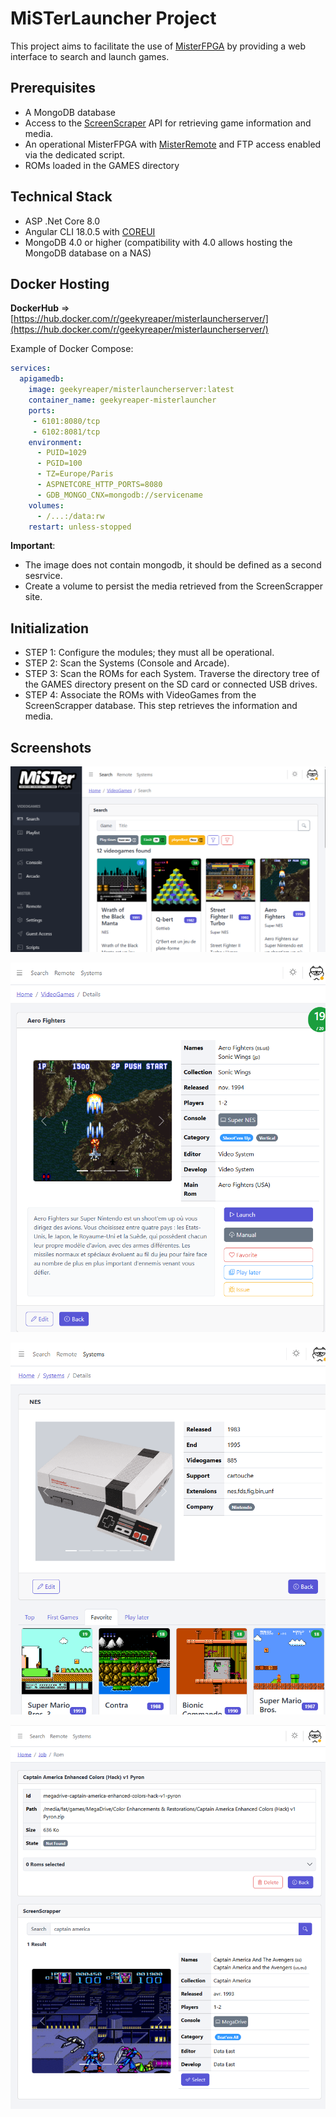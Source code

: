 # MiSTerLauncher Project

This project aims to facilitate the use of [MisterFPGA](https://mister-devel.github.io/MkDocs_MiSTer/) by providing a web interface to search and launch games.

## Prerequisites
- A MongoDB database
- Access to the [ScreenScraper](https://www.screenscraper.fr/) API for retrieving game information and media.
- An operational MisterFPGA with [MisterRemote](https://github.com/wizzomafizzo/mrext/blob/main/docs/remote.md) and FTP access enabled via the dedicated script.
- ROMs loaded in the GAMES directory

## Technical Stack
- ASP .Net Core 8.0
- Angular CLI 18.0.5 with [COREUI](https://coreui.io/angular/)
- MongoDB 4.0 or higher (compatibility with 4.0 allows hosting the MongoDB database on a NAS)

## Docker Hosting
**DockerHub** => [https://hub.docker.com/r/geekyreaper/misterlauncherserver/](https://hub.docker.com/r/geekyreaper/misterlauncherserver/)

Example of Docker Compose:

```yaml
services:
  apigamedb:
    image: geekyreaper/misterlauncherserver:latest
    container_name: geekyreaper-misterlauncher
    ports:
     - 6101:8080/tcp
     - 6102:8081/tcp
    environment:
      - PUID=1029
      - PGID=100
      - TZ=Europe/Paris
      - ASPNETCORE_HTTP_PORTS=8080
      - GDB_MONGO_CNX=mongodb://servicename
    volumes:
      - /...:/data:rw
    restart: unless-stopped
```
**Important**: 
- The image does not contain mongodb, it should be defined as a second sesrvice.
- Create a volume to persist the media retrieved from the ScreenScrapper site.

## Initialization

- STEP 1: Configure the modules; they must all be operational.
- STEP 2: Scan the Systems (Console and Arcade).
- STEP 3: Scan the ROMs for each System. Traverse the directory tree of the GAMES directory present on the SD card or connected USB drives.
- STEP 4: Associate the ROMs with VideoGames from the ScreenScrapper database. This step retrieves the information and media.

## Screenshots

![screenshot](https://github.com/GeekyReaper/mister-launcher/blob/main/screenshots/misterlauncher-screenshot1.png)

![screenshot](https://github.com/GeekyReaper/mister-launcher/blob/main/screenshots/misterlauncher-screenshot2.png)

![screenshot](https://github.com/GeekyReaper/mister-launcher/blob/main/screenshots/misterlauncher-screenshot3.png)

![screenshot](https://github.com/GeekyReaper/mister-launcher/blob/main/screenshots/misterlauncher-screenshot4.png)
